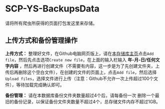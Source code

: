# SCP-YS-BackupsData
请将所有爬虫所获得的页面打包发这里来存储。

## 上传方式和备份管理操作
**上传方式：** 整理好文件，在Github电脑网页版上，请在[本存储库主页](https://github.com/lest-day-lab/SCP-YS-BackupsData)点击`Add file`，然后先点击选项`Create new file`，在上面的输入栏输入 **年-月-日/任何文字内容** ，然后再进行创建文件（不需要有内容，这一步是为了先创建文件夹，上传后再删除这个空白文件），在创建的文件的页面上，点击`Add file`，然后选择`Upload files`，选择文件进行上传（注意：Github不允许一次上传超过100个文件），等待加载完成确认即可。

**备份管理：** 请在本数据库备份文件夹数量超过4个后，请每备份一次 删除一个最旧的备份记录，以保证备份文件夹数量不超过4个，总存储文件内存不超过1GB。
